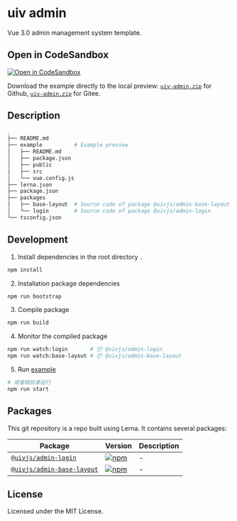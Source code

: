 uiv admin
===

Vue 3.0 admin management system template.

## Open in CodeSandbox

[![Open in CodeSandbox](https://img.shields.io/badge/Open%20in-CodeSandbox-blue?logo=codesandbox)](https://codesandbox.io/s/github/uivjs/uivjs-admin/tree/master/example/)

Download the example directly to the local preview: [`uiv-admin.zip`](https://uivjs.github.io/uivjs-admin/zip/example.zip) for Github, [`uiv-admin.zip`](https://uivjs.gitee.io/uivjs-admin/zip/example.zip) for Gitee.

## Description

```bash
.
├── README.md
├── example          # Example preview
│   ├── README.md
│   ├── package.json
│   ├── public
│   ├── src
│   └── vue.config.js
├── lerna.json
├── package.json
├── packages
│   ├── base-layout  # Source code of package @uivjs/admin-base-layout
│   └── login        # Source code of package @uivjs/admin-login
└── tsconfig.json
```

## Development

1. Install dependencies in the root directory `.`

```bash
npm install
```

2. Installation package dependencies

```bash
npm run bootstrap
```

3. Compile package

```bash
npm run build
```

4. Monitor the compiled package

```bash
npm run watch:login       # 📦 @uivjs/admin-login
npm run watch:base-layout # 📦 @uivjs/admin-base-layout
```

5. Run [example](./example/README.md)

```bash
# 或者根目录运行
npm run start
```

## Packages

This git repository is a repo built using Lerna. It contains several packages:


Package | Version | Description
---- | ---- | ----
[`@uivjs/admin-login`](https://www.npmjs.com/package/@uivjs/admin-login) | [![npm](https://img.shields.io/npm/v/@uivjs/admin-login.svg?maxAge=3600)](https://www.npmjs.com/package/@uivjs/admin-login) | - 
[`@uivjs/admin-base-layout`](https://www.npmjs.com/package/@uivjs/admin-base-layout) | [![npm](https://img.shields.io/npm/v/@uivjs/admin-base-layout.svg?maxAge=3600)](https://www.npmjs.com/package/@uivjs/admin-base-layout) | - 

## License

Licensed under the MIT License.